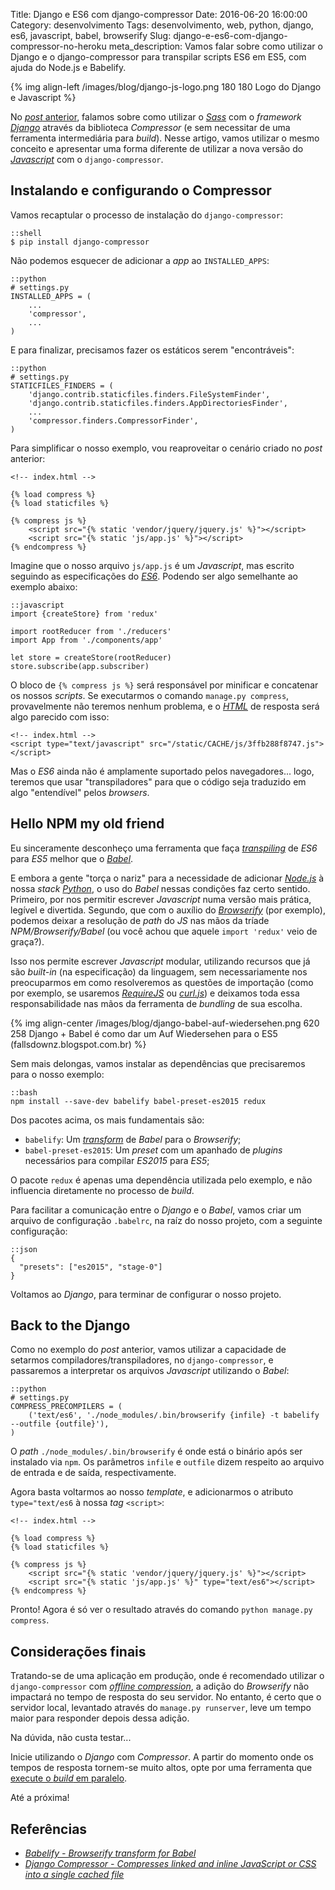 Title: Django e ES6 com django-compressor
Date: 2016-06-20 16:00:00
Category: desenvolvimento
Tags: desenvolvimento, web, python, django, es6, javascript, babel, browserify
Slug: django-e-es6-com-django-compressor-no-heroku
meta_description: Vamos falar sobre como utilizar o Django e o django-compressor para transpilar scripts ES6 em ES5, com ajuda do Node.js e Babelify.

{% img align-left /images/blog/django-js-logo.png 180 180 Logo do Django e Javascript %}

No [*post* anterior]({filename}django-sass-django-compressor.md "Django e Sass com django-compressor"),
falamos sobre como utilizar o [*Sass*]({tag}sass "Leia mais sobre Sass")
com o *framework* [*Django*]({tag}django "Leia mais sobre Django")
através da biblioteca *Compressor* (e sem necessitar de uma
ferramenta intermediária para *build*). Nesse artigo, vamos utilizar
o mesmo conceito e apresentar uma forma diferente de utilizar
a nova versão do [*Javascript*]({tag}javascript "Leia mais sobre Javascript")
com o `django-compressor`.

<!-- PELICAN_END_SUMMARY -->

## Instalando e configurando o Compressor

Vamos recaptular o processo de instalação do `django-compressor`:

    ::shell
    $ pip install django-compressor

Não podemos esquecer de adicionar a *app* ao `INSTALLED_APPS`:

    ::python
    # settings.py
    INSTALLED_APPS = (
        ...
        'compressor',
        ...
    )

E para finalizar, precisamos fazer os estáticos serem "encontráveis":

    ::python
    # settings.py
    STATICFILES_FINDERS = (
        'django.contrib.staticfiles.finders.FileSystemFinder',
        'django.contrib.staticfiles.finders.AppDirectoriesFinder',
        ...
        'compressor.finders.CompressorFinder',
    )

Para simplificar o nosso exemplo, vou reaproveitar o cenário criado no *post*
anterior:

    <!-- index.html -->

    {% load compress %}
    {% load staticfiles %}

    {% compress js %}
        <script src="{% static 'vendor/jquery/jquery.js' %}"></script>
        <script src="{% static 'js/app.js' %}"></script>
    {% endcompress %}

Imagine que o nosso arquivo `js/app.js` é um *Javascript*, mas escrito seguindo as
especificações do [*ES6*]({tag}es6 "Leia mais sobre ES6"). Podendo ser algo
semelhante ao exemplo abaixo:

    ::javascript
    import {createStore} from 'redux'

    import rootReducer from './reducers'
    import App from './components/app'

    let store = createStore(rootReducer)
    store.subscribe(app.subscriber)

O bloco de `{% compress js %}` será responsável por minificar e concatenar os nossos *scripts*.
Se executarmos o comando `manage.py compress`, provavelmente não teremos nenhum problema,
e o [*HTML*]({tag}html "Leia mais sobre HTML") de resposta será algo parecido com isso:

    <!-- index.html -->
    <script type="text/javascript" src="/static/CACHE/js/3ffb288f8747.js"></script>

Mas o *ES6* ainda não é amplamente suportado pelos navegadores... logo, teremos
que usar "transpiladores" para que o código seja traduzido em algo "entendível" pelos *browsers*.

## Hello NPM my old friend

Eu sinceramente desconheço uma ferramenta que faça [*transpiling*](https://www.stevefenton.co.uk/2012/11/compiling-vs-transpiling/ "Compiling vs Transpiling")
de *ES6* para *ES5* melhor que o [*Babel*](https://babeljs.io/ "Use next generation JavaScript, today").

E embora a gente "torça o nariz" para a necessidade de adicionar [*Node.js*]({tag}node "Leia mais sobre Node")
à nossa *stack* [*Python*]({tag}python "Leia mais sobre Python"), o uso do *Babel* nessas condições faz
certo sentido. Primeiro, por nos permitir escrever *Javascript*
numa versão mais prática, legível e divertida. Segundo, que com o auxílio do
[*Browserify*](http://browserify.org/ "Browserify lets you require modules in the browser") (por exemplo),
podemos deixar a resolução de *path* do *JS* nas mãos da tríade *NPM/Browserify/Babel*
(ou você achou que aquele `import 'redux'` veio de graça?).

Isso nos permite escrever *Javascript* modular, utilizando recursos que já são *built-in*
(na especificação) da linguagem, sem necessariamente nos preocuparmos em como resolveremos as
questões de importação (como por exemplo, se usaremos [*RequireJS*](http://requirejs.org/ "RequireJS is a JavaScript file and module loader")
ou [*curl.js*](https://github.com/cujojs/curl "curl.js is small, fast, extensible module loader"))
e deixamos toda essa responsabilidade nas mãos da ferramenta de *bundling* de sua escolha.

{% img align-center /images/blog/django-babel-auf-wiedersehen.png 620 258 Django + Babel é como dar um Auf Wiedersehen para o ES5 (fallsdownz.blogspot.com.br) %}

Sem mais delongas, vamos instalar as dependências que precisaremos para o nosso exemplo:

    ::bash
    npm install --save-dev babelify babel-preset-es2015 redux

Dos pacotes acima, os mais fundamentais são:

* `babelify`: Um [*transform*](http://babeljs.io/docs/plugins/#transform "Babel plugins") de *Babel* para o *Browserify*;
* `babel-preset-es2015`: Um *preset* com um apanhado de *plugins* necessários para compilar *ES2015* para *ES5*;

O pacote `redux` é apenas uma dependência utilizada pelo exemplo, e não
influencia diretamente no processo de *build*.

Para facilitar a comunicação entre o *Django* e o *Babel*, vamos criar um arquivo de configuração
`.babelrc`, na raíz do nosso projeto, com a seguinte configuração:

    ::json
    {
      "presets": ["es2015", "stage-0"]
    }

Voltamos ao *Django*, para terminar de configurar o nosso projeto.

## Back to the Django

Como no exemplo do *post* anterior, vamos utilizar a capacidade de setarmos
compiladores/transpiladores, no `django-compressor`, e passaremos a interpretar
os arquivos *Javascript* utilizando o *Babel*:

    ::python
    # settings.py
    COMPRESS_PRECOMPILERS = (
        ('text/es6', './node_modules/.bin/browserify {infile} -t babelify --outfile {outfile}'),
    )

O *path* `./node_modules/.bin/browserify` é onde está o binário após ser instalado
via `npm`. Os parâmetros `infile` e `outfile` dizem respeito ao arquivo de entrada e
de saída, respectivamente.

Agora basta voltarmos ao nosso *template*, e adicionarmos o atributo `type="text/es6` à
nossa *tag* `<script>`:

    <!-- index.html -->

    {% load compress %}
    {% load staticfiles %}

    {% compress js %}
        <script src="{% static 'vendor/jquery/jquery.js' %}"></script>
        <script src="{% static 'js/app.js' %}" type="text/es6"></script>
    {% endcompress %}

Pronto! Agora é só ver o resultado através do comando `python manage.py compress`.

## Considerações finais

Tratando-se de uma aplicação em produção, onde é recomendado utilizar o `django-compressor`
com [*offline compression*](http://django-compressor.readthedocs.io/en/latest/scenarios/#offline-compression "Offline compression"),
a adição do *Browserify* não impactará no tempo de resposta
do seu servidor. No entanto, é certo que o servidor local, levantado através do
`manage.py runserver`, leve um tempo maior para responder depois dessa adição.

Na dúvida, não custa testar...

Inicie utilizando o *Django* com *Compressor*. A partir do momento onde os
tempos de resposta tornem-se muito altos, opte por uma ferramenta que
[execute o *build* em paralelo]({filename}vivendo-sem-o-grunt.md "Vivendo sem o Grunt").

Até a próxima!

## Referências

* [*Babelify - Browserify transform for Babel*](https://github.com/babel/babelify)
* [*Django Compressor - Compresses linked and inline JavaScript or CSS into a single cached file*](https://django-compressor.readthedocs.io/en/latest/)

